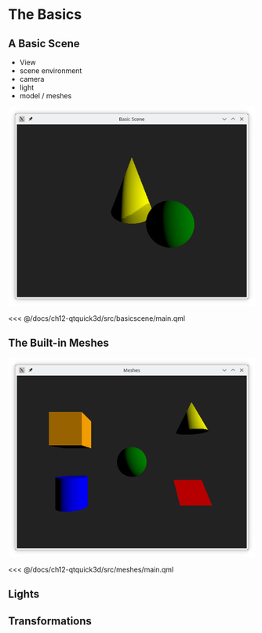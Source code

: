 # The Basics

## A Basic Scene

- View
- scene environment
- camera
- light
- model / meshes

![image](./assets/basicscene.png)
    
<<< @/docs/ch12-qtquick3d/src/basicscene/main.qml

## The Built-in Meshes

![image](./assets/meshes.png)

<<< @/docs/ch12-qtquick3d/src/meshes/main.qml

## Lights

## Transformations

